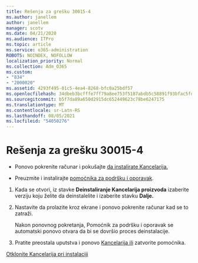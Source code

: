 ```yaml
---
title: Rešenja za grešku 30015-4
ms.author: janellem
author: janellem
manager: scotv
ms.date: 04/21/2020
ms.audience: ITPro
ms.topic: article
ms.service: o365-administration
ROBOTS: NOINDEX, NOFOLLOW
localization_priority: Normal
ms.collection: Adm_O365
ms.custom:
- "834"
- "2000020"
ms.assetid: 4293f495-01c5-4ea4-8268-bfc0a25bdf57
ms.openlocfilehash: 34dbeb3bcfffe7ff79a8ee753f5187abdb5c58891f93bfac5fd8acb794f4f5da
ms.sourcegitcommit: b5f7da89a650d2915dc652449623c78be6247175
ms.translationtype: MT
ms.contentlocale: sr-Latn-RS
ms.lasthandoff: 08/05/2021
ms.locfileid: "54050276"
---
```

# <a name="solutions-for-error-30015-4"></a>Rešenja za grešku 30015-4

- Ponovo pokrenite računar i pokušajte [da instalirate Kancelarija.](https://portal.office.com/OLS/MySoftware.aspx)

- Preuzmite i instalirajte [pomoćnika za podršku i oporavak](https://aka.ms/SARA-OfficeUninstall-Alchemy).

1. Kada se otvori, iz stavke **Deinstaliranje Kancelarija proizvoda** izaberite verziju koju želite da deinstalelite i izaberite stavku **Dalje.**

2. Nastavite da prolazite kroz ekrane i ponovo pokrenite računar kad se to zatraži.

    Nakon ponovnog pokretanja, Pomoćnik za podršku i oporavak se automatski ponovo otvara da bi se dovršio proces deinstalacije.

3. Pratite preostala uputstva i ponovo [Kancelarija ili](https://portal.office.com/OLS/MySoftware.aspx) zatvorite pomoćnika.

[Otklonite Kancelarija pri instalaciji](https://support.office.com/article/d5df89a9-0507-4b4c-92f9-22f457e630aa?=wt.mc_id=Alchm_DldInstAct)
  